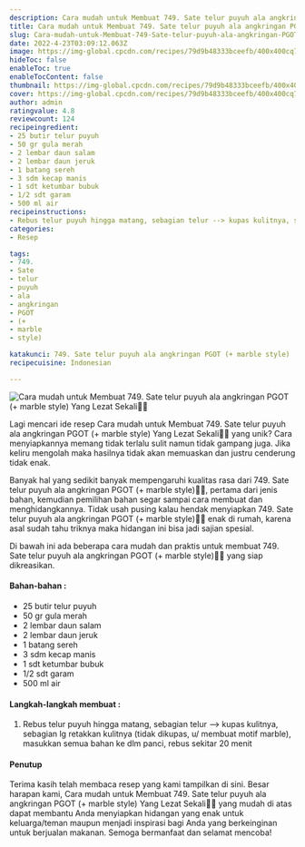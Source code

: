 ```yaml
---
description: Cara mudah untuk Membuat 749. Sate telur puyuh ala angkringan PGOT (+ marble style) Yang Lezat Sekali"
title: Cara mudah untuk Membuat 749. Sate telur puyuh ala angkringan PGOT (+ marble style) Yang Lezat Sekali
slug: Cara-mudah-untuk-Membuat-749-Sate-telur-puyuh-ala-angkringan-PGOT-%28%2B-marble-style%29-Yang-Lezat-Sekali
date: 2022-4-23T03:09:12.063Z
image: https://img-global.cpcdn.com/recipes/79d9b48333bceefb/400x400cq70/photo.jpg
hideToc: false
enableToc: true
enableTocContent: false
thumbnail: https://img-global.cpcdn.com/recipes/79d9b48333bceefb/400x400cq70/photo.jpg
cover: https://img-global.cpcdn.com/recipes/79d9b48333bceefb/400x400cq70/photo.jpg
author: admin
ratingvalue: 4.8
reviewcount: 124
recipeingredient:
- 25 butir telur puyuh
- 50 gr gula merah
- 2 lembar daun salam
- 2 lembar daun jeruk
- 1 batang sereh
- 3 sdm kecap manis
- 1 sdt ketumbar bubuk
- 1/2 sdt garam
- 500 ml air
recipeinstructions:
- Rebus telur puyuh hingga matang, sebagian telur --> kupas kulitnya, sebagian lg retakkan kulitnya (tidak dikupas, u/ membuat motif marble), masukkan semua bahan ke dlm panci, rebus sekitar 20 menit
categories:
- Resep

tags:
- 749.
- Sate
- telur
- puyuh
- ala
- angkringan
- PGOT
- (+
- marble
- style)

katakunci: 749. Sate telur puyuh ala angkringan PGOT (+ marble style)
recipecuisine: Indonesian

---
```


![Cara mudah untuk Membuat 749. Sate telur puyuh ala angkringan PGOT (+ marble style) Yang Lezat Sekali👩‍🍳](https://img-global.cpcdn.com/recipes/79d9b48333bceefb/400x400cq70/photo.jpg)

Lagi mencari ide resep Cara mudah untuk Membuat 749. Sate telur puyuh ala angkringan PGOT (+ marble style) Yang Lezat Sekali👩‍🍳 yang unik? Cara menyiapkannya memang tidak terlalu sulit namun tidak gampang juga. Jika keliru mengolah maka hasilnya tidak akan memuaskan dan justru cenderung tidak enak.

Banyak hal yang sedikit banyak mempengaruhi kualitas rasa dari 749. Sate telur puyuh ala angkringan PGOT (+ marble style)👩‍🍳, pertama dari jenis bahan, kemudian pemilihan bahan segar sampai cara membuat dan menghidangkannya. Tidak usah pusing kalau hendak menyiapkan 749. Sate telur puyuh ala angkringan PGOT (+ marble style)👩‍🍳 enak di rumah, karena asal sudah tahu triknya maka hidangan ini bisa jadi sajian spesial.

Di bawah ini ada beberapa cara mudah dan praktis untuk membuat 749. Sate telur puyuh ala angkringan PGOT (+ marble style)👩‍🍳 yang siap dikreasikan.

<!--inarticleads1-->

#### Bahan-bahan :

- 25 butir telur puyuh
- 50 gr gula merah
- 2 lembar daun salam
- 2 lembar daun jeruk
- 1 batang sereh
- 3 sdm kecap manis
- 1 sdt ketumbar bubuk
- 1/2 sdt garam
- 500 ml air

<!--inarticleads2-->

#### Langkah-langkah membuat :

1. Rebus telur puyuh hingga matang, sebagian telur --> kupas kulitnya, sebagian lg retakkan kulitnya (tidak dikupas, u/ membuat motif marble), masukkan semua bahan ke dlm panci, rebus sekitar 20 menit

#### Penutup

Terima kasih telah membaca resep yang kami tampilkan di sini. Besar harapan kami, Cara mudah untuk Membuat 749. Sate telur puyuh ala angkringan PGOT (+ marble style) Yang Lezat Sekali👩‍🍳 yang mudah di atas dapat membantu Anda menyiapkan hidangan yang enak untuk keluarga/teman maupun menjadi inspirasi bagi Anda yang berkeinginan untuk berjualan makanan. Semoga bermanfaat dan selamat mencoba!
